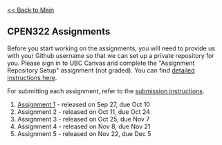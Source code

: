 [<< Back to Main](../README.md)

## CPEN322 Assignments

Before you start working on the assignments, you will need to provide us with your Github username so that we can set up a private repository for you. Please sign in to UBC Canvas and complete the "Assignment Repository Setup" assignment (not graded). You can find [detailed instructions here](setup.md).

For submitting each assignment, refer to the [submission instructions](canvas-submission.md).

1. [Assignment 1](assignment-1.md) - released on Sep 27, due Oct 10
2. Assignment 2 - released on Oct 11, due Oct 24
3. Assignment 3 - released on Oct 25, due Nov 7
4. Assignment 4 - released on Nov 8, due Nov 21
5. Assignment 5 - released on Nov 22, due Dec 5